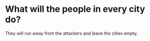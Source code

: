 # What will the people in every city do?

They will run away from the attackers and leave the cities empty.
